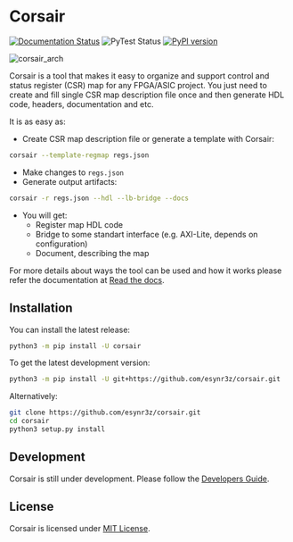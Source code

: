 # Corsair

[![Documentation Status](https://readthedocs.org/projects/corsair/badge/?version=latest)](https://corsair.readthedocs.io/en/latest/?badge=latest)
![PyTest Status](https://github.com/esynr3z/corsair/workflows/pytest/badge.svg)
[![PyPI version](https://badge.fury.io/py/corsair.svg)](https://badge.fury.io/py/corsair)

![corsair_arch](https://raw.githubusercontent.com/esynr3z/corsair/master/docs/arch.svg)

Corsair is a tool that makes it easy to organize and support control and status register (CSR) map for any FPGA/ASIC project.
You just need to create and fill single CSR map description file once and then generate HDL code, headers, documentation and etc.

It is as easy as:

* Create CSR map description file or generate a template with Corsair:

```sh
corsair --template-regmap regs.json
```

* Make changes to ```regs.json```
* Generate output artifacts:

```sh
corsair -r regs.json --hdl --lb-bridge --docs
```

* You will get:
  * Register map HDL code
  * Bridge to some standart interface (e.g. AXI-Lite, depends on configuration)
  * Document, describing the map

For more details about ways the tool can be used and how it works please refer the documentation at [Read the docs](https://corsair.readthedocs.io).

## Installation

You can install the latest release:

```sh
python3 -m pip install -U corsair
```

To get the latest development version:

```sh
python3 -m pip install -U git+https://github.com/esynr3z/corsair.git
```

Alternatively:

```sh
git clone https://github.com/esynr3z/corsair.git
cd corsair
python3 setup.py install
```

## Development

Corsair is still under development. Please follow the [Developers Guide](https://corsair.readthedocs.io/en/latest/contributing.html).

## License

Corsair is licensed under [MIT License](LICENSE.txt).
